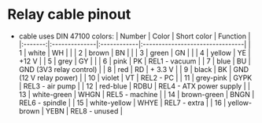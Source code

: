 # Relay cable pinout
- cable uses DIN 47100 colors:
| Number  | Color         | Short color | Function                        |
|:-------:|:--------------|:------------|:--------------------------------|
| 1       | white         | WH          |                                 |
| 2       | brown         | BN          |                                 |
| 3       | green         | GN          |                                 |
| 4       | yellow        | YE          | +12 V                           |
| 5       | grey          | GY          |                                 |
| 6       | pink          | PK          | REL1 - vacuum                   |
| 7       | blue          | BU          | GND (3V3 relay control)         |
| 8       | red           | RD          | + 3.3 V                         |
| 9       | black         | BK          | GND (12 V relay power)          |
| 10      | violet        | VT          | REL2 - PC                       |
| 11      | grey-pink     | GYPK        | REL3 - air pump                 |
| 12      | red-blue      | RDBU        | REL4 - ATX power supply         |
| 13      | white-green   | WHGN        | REL5 - machine                  |
| 14      | brown-green   | BNGN        | REL6 - spindle                  |
| 15      | white-yellow  | WHYE        | REL7 - extra                    |
| 16      | yellow-brown  | YEBN        | REL8 - unused                   |
